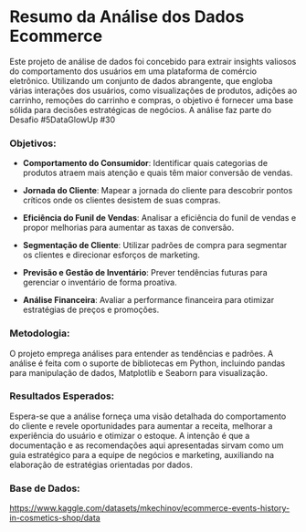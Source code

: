 # Resumo da Análise dos Dados Ecommerce

Este projeto de análise de dados foi concebido para extrair insights valiosos do comportamento dos usuários em uma plataforma de comércio eletrônico. Utilizando um conjunto de dados abrangente, que engloba várias interações dos usuários, como visualizações de produtos, adições ao carrinho, remoções do carrinho e compras, o objetivo é fornecer uma base sólida para decisões estratégicas de negócios.
A análise faz parte do Desafio #5DataGlowUp #30

### Objetivos:

- **Comportamento do Consumidor**: Identificar quais categorias de produtos atraem mais atenção e quais têm maior conversão de vendas.
  
- **Jornada do Cliente**: Mapear a jornada do cliente para descobrir pontos críticos onde os clientes desistem de suas compras.

- **Eficiência do Funil de Vendas**: Analisar a eficiência do funil de vendas e propor melhorias para aumentar as taxas de conversão.

- **Segmentação de Cliente**: Utilizar padrões de compra para segmentar os clientes e direcionar esforços de marketing.

- **Previsão e Gestão de Inventário**: Prever tendências futuras para gerenciar o inventário de forma proativa.

- **Análise Financeira**: Avaliar a performance financeira para otimizar estratégias de preços e promoções.

### Metodologia:

O projeto emprega análises para entender as tendências e padrões. A análise é feita com o suporte de bibliotecas em Python, incluindo pandas para manipulação de dados, Matplotlib e Seaborn para visualização.

### Resultados Esperados:

Espera-se que a análise forneça uma visão detalhada do comportamento do cliente e revele oportunidades para aumentar a receita, melhorar a experiência do usuário e otimizar o estoque. A intenção é que a documentação e as recomendações aqui apresentadas sirvam como um guia estratégico para a equipe de negócios e marketing, auxiliando na elaboração de estratégias orientadas por dados.

### Base de Dados:

https://www.kaggle.com/datasets/mkechinov/ecommerce-events-history-in-cosmetics-shop/data


